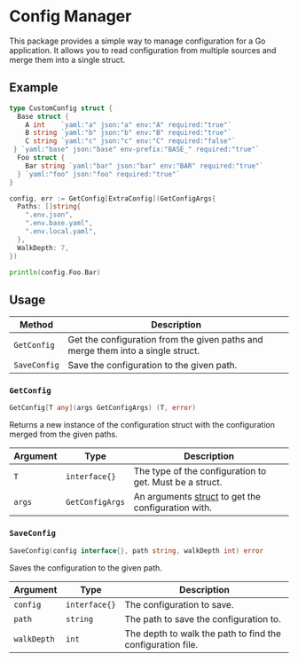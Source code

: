 # Config Manager

This package provides a simple way to manage configuration for a Go application. It allows you to read configuration from multiple sources and merge them into a single struct.

## Example

```go
type CustomConfig struct {
  Base struct {
    A int    `yaml:"a" json:"a" env:"A" required:"true"`
    B string `yaml:"b" json:"b" env:"B" required:"true"`
    C string `yaml:"c" json:"c" env:"C" required:"false"`
 } `yaml:"base" json:"base" env-prefix:"BASE_" required:"true"`
  Foo struct {
    Bar string `yaml:"bar" json:"bar" env:"BAR" required:"true"`
  } `yaml:"foo" json:"foo" required:"true"`
}

config, err := GetConfig[ExtraConfig](GetConfigArgs{
  Paths: []string{
    ".env.json",
    ".env.base.yaml",
    ".env.local.yaml",
  },
  WalkDepth: 7,
})

println(config.Foo.Bar)
```

## Usage

| Method       | Description                                                                     |
| ------------ | ------------------------------------------------------------------------------- |
| `GetConfig`  | Get the configuration from the given paths and merge them into a single struct. |
| `SaveConfig` | Save the configuration to the given path.                                       |

### `GetConfig`

```go
GetConfig[T any](args GetConfigArgs) (T, error)
```

Returns a new instance of the configuration struct with the configuration merged from the given paths.

| Argument | Type            | Description                                                                |
| -------- | --------------- | -------------------------------------------------------------------------- |
| `T`      | `interface{}`   | The type of the configuration to get. Must be a struct.                    |
| `args`   | `GetConfigArgs` | An arguments [struct](config/config.go#L14) to get the configuration with. |

### `SaveConfig`

```go
SaveConfig(config interface{}, path string, walkDepth int) error
```

Saves the configuration to the given path.

| Argument    | Type          | Description                                                |
| ----------- | ------------- | ---------------------------------------------------------- |
| `config`    | `interface{}` | The configuration to save.                                 |
| `path`      | `string`      | The path to save the configuration to.                     |
| `walkDepth` | `int`         | The depth to walk the path to find the configuration file. |

